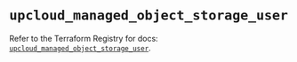 # `upcloud_managed_object_storage_user`

Refer to the Terraform Registry for docs: [`upcloud_managed_object_storage_user`](https://registry.terraform.io/providers/upcloudltd/upcloud/5.21.0/docs/resources/managed_object_storage_user).
